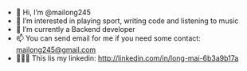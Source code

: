 - 👋 Hi, I’m @mailong245
- 👀 I’m interested in playing sport, writing code and listening to music
- 🌱 I’m currently a Backend developer
- 📫 You can send email for me if you need some contact: mailong245@gmail.com
- 👨🏼‍💻 This lis my linkedin: http://linkedin.com/in/long-mai-6b3a9b17a
